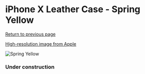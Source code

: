 # iPhone X Leather Case - Spring Yellow

[Return to previous page](/iphone_x)

[High-resolution image from Apple](https://store.storeimages.cdn-apple.com/8756/as-images.apple.com/is/MRGJ2?wid=4500&hei=4500&fmt=png)

<div style="width: 384px"><img src="/everyphone/MRGJ2.png" alt="Spring Yellow"></div>

### Under construction
